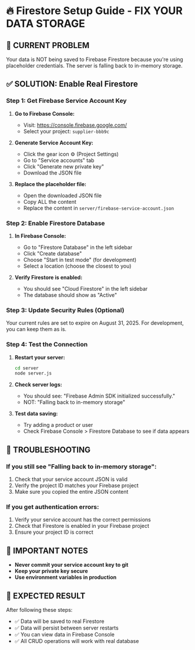 # 🔥 Firestore Setup Guide - FIX YOUR DATA STORAGE

## 🚨 CURRENT PROBLEM
Your data is NOT being saved to Firebase Firestore because you're using placeholder credentials. The server is falling back to in-memory storage.

## ✅ SOLUTION: Enable Real Firestore

### Step 1: Get Firebase Service Account Key

1. **Go to Firebase Console:**
   - Visit: https://console.firebase.google.com/
   - Select your project: `supplier-bbb9c`

2. **Generate Service Account Key:**
   - Click the gear icon ⚙️ (Project Settings)
   - Go to "Service accounts" tab
   - Click "Generate new private key"
   - Download the JSON file

3. **Replace the placeholder file:**
   - Open the downloaded JSON file
   - Copy ALL the content
   - Replace the content in `server/firebase-service-account.json`

### Step 2: Enable Firestore Database

1. **In Firebase Console:**
   - Go to "Firestore Database" in the left sidebar
   - Click "Create database"
   - Choose "Start in test mode" (for development)
   - Select a location (choose the closest to you)

2. **Verify Firestore is enabled:**
   - You should see "Cloud Firestore" in the left sidebar
   - The database should show as "Active"

### Step 3: Update Security Rules (Optional)

Your current rules are set to expire on August 31, 2025. For development, you can keep them as is.

### Step 4: Test the Connection

1. **Restart your server:**
   ```bash
   cd server
   node server.js
   ```

2. **Check server logs:**
   - You should see: "Firebase Admin SDK initialized successfully."
   - NOT: "Falling back to in-memory storage"

3. **Test data saving:**
   - Try adding a product or user
   - Check Firebase Console > Firestore Database to see if data appears

## 🔧 TROUBLESHOOTING

### If you still see "Falling back to in-memory storage":
1. Check that your service account JSON is valid
2. Verify the project ID matches your Firebase project
3. Make sure you copied the entire JSON content

### If you get authentication errors:
1. Verify your service account has the correct permissions
2. Check that Firestore is enabled in your Firebase project
3. Ensure your project ID is correct

## 📝 IMPORTANT NOTES

- **Never commit your service account key to git**
- **Keep your private key secure**
- **Use environment variables in production**

## 🎯 EXPECTED RESULT

After following these steps:
- ✅ Data will be saved to real Firestore
- ✅ Data will persist between server restarts
- ✅ You can view data in Firebase Console
- ✅ All CRUD operations will work with real database 